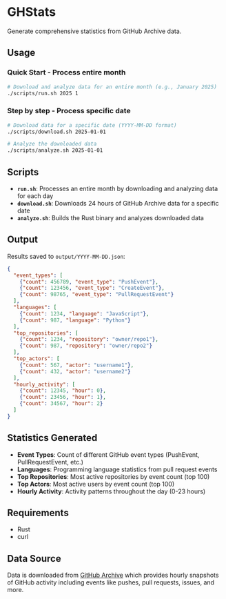 # GHStats

Generate comprehensive statistics from GitHub Archive data.

## Usage

### Quick Start - Process entire month
```bash
# Download and analyze data for an entire month (e.g., January 2025)
./scripts/run.sh 2025 1
```

### Step by step - Process specific date
```bash
# Download data for a specific date (YYYY-MM-DD format)
./scripts/download.sh 2025-01-01

# Analyze the downloaded data
./scripts/analyze.sh 2025-01-01
```

## Scripts

- **`run.sh`**: Processes an entire month by downloading and analyzing data for each day
- **`download.sh`**: Downloads 24 hours of GitHub Archive data for a specific date
- **`analyze.sh`**: Builds the Rust binary and analyzes downloaded data

## Output

Results saved to `output/YYYY-MM-DD.json`:

```json
{
  "event_types": [
    {"count": 456789, "event_type": "PushEvent"},
    {"count": 123456, "event_type": "CreateEvent"},
    {"count": 98765, "event_type": "PullRequestEvent"}
  ],
  "languages": [
    {"count": 1234, "language": "JavaScript"},
    {"count": 987, "language": "Python"}
  ],
  "top_repositories": [
    {"count": 1234, "repository": "owner/repo1"},
    {"count": 987, "repository": "owner/repo2"}
  ],
  "top_actors": [
    {"count": 567, "actor": "username1"},
    {"count": 432, "actor": "username2"}
  ],
  "hourly_activity": [
    {"count": 12345, "hour": 0},
    {"count": 23456, "hour": 1},
    {"count": 34567, "hour": 2}
  ]
}
```

## Statistics Generated

- **Event Types**: Count of different GitHub event types (PushEvent, PullRequestEvent, etc.)
- **Languages**: Programming language statistics from pull request events
- **Top Repositories**: Most active repositories by event count (top 100)
- **Top Actors**: Most active users by event count (top 100)
- **Hourly Activity**: Activity patterns throughout the day (0-23 hours)

## Requirements

- Rust
- curl

## Data Source

Data is downloaded from [GitHub Archive](https://www.gharchive.org/) which provides hourly snapshots of GitHub activity including events like pushes, pull requests, issues, and more.
